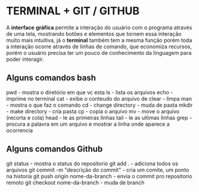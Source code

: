 # TERMINAL + GIT / GITHUB

A **interface** **gráfica** permite a interação do usuário com o programa através de uma tela, mostrando botões e elementos que tornem essa interação muito mais intuitiva, já o **terminal** também tem a mesma função porém toda a interação ocorre através de linhas de comando, que economiza recursos, porém o usuário precisa ter um pouco de conhecimento da linguagem para poder interagir.

## Alguns comandos bash

pwd - mostra o diretório em que vc esta
ls - lista os arquivos
echo - imprime no terminal
cat - exibe o conteudo do arquivo de
clear - limpa
man - mostra o que faz o comando
cd - change directory - muda de pasta
mkdir - make directory - cria pasta
cp - copia o arquivo
mv - move o arquivo (recorta e cola)
head - le as primeiras linhas
tail - le as ultimas linhas
grep - procura a palavra em um arquivo e mostrar a linha onde aparece a ocorrencia

## Alguns comandos Github

git status - mostra o status do repositorio
git add . - adiciona todos os arquivos
git commit -m "descrição do commit" - cria um comite, um ponto na historia
git push origin nome-da-branch - envia o commit pro repositorio remoto
git checkout nome-da-branch - muda de branch
